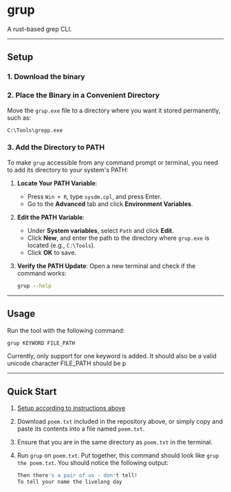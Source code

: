 # grup

A rust-based grep CLI.

---

## Setup

### 1. Download the binary


### 2. Place the Binary in a Convenient Directory
Move the `grup.exe` file to a directory where you want it stored permanently, such as:
```
C:\Tools\grepp.exe
```

### 3. Add the Directory to PATH
To make `grup` accessible from any command prompt or terminal, you need to add its directory to your system's PATH:

1. **Locate Your PATH Variable**:
   - Press `Win + R`, type `sysdm.cpl`, and press Enter.
   - Go to the **Advanced** tab and click **Environment Variables**.

2. **Edit the PATH Variable**:
   - Under **System variables**, select `Path` and click **Edit**.
   - Click **New**, and enter the path to the directory where `grup.exe` is located (e.g., `C:\Tools`).
   - Click **OK** to save.

3. **Verify the PATH Update**:
   Open a new terminal and check if the command works:
   ```cmd
   grup --help
   ```


---

## Usage
Run the tool with the following command:

```bash
grup KEYWORD FILE_PATH
```
Currently, only support for one keyword is added. It should also be a valid unicode character
FILE_PATH should be p

---

## Quick Start

1. [Setup according to instructions above](#setup)
2. Download `poem.txt` included in the repository above, or simply copy and paste its contents into a file named `poem.txt`.
3. Ensure that you are in the same directory as `poem.txt` in the terminal.
4. Run `grup` on `poem.txt`. Put together, this command should look like `grup the poem.txt`. You should notice the following output:

   ```bash
   Then there's a pair of us - don't tell!
   To tell your name the livelong day
   ```
